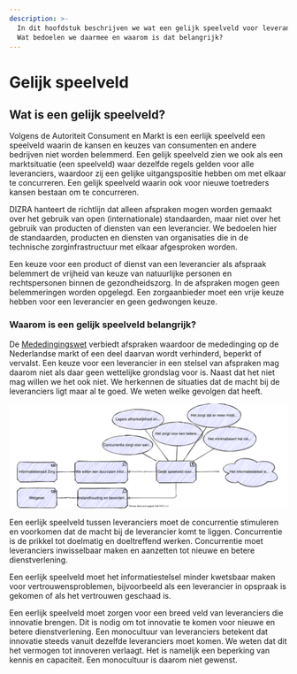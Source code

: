 ```yaml
---
description: >-
  In dit hoofdstuk beschrijven we wat een gelijk speelveld voor leveranciers is.
  Wat bedoelen we daarmee en waarom is dat belangrijk?
---
```


# Gelijk speelveld

## Wat is een gelijk speelveld?

Volgens de Autoriteit Consument en Markt is een eerlijk speelveld een speelveld waarin de kansen en keuzes van consumenten en andere bedrijven niet worden belemmerd. Een gelijk speelveld zien we ook als een marktsituatie \(een speelveld\) waar dezelfde regels gelden voor alle leveranciers, waardoor zij een gelijke uitgangspositie hebben om met elkaar te concurreren. Een gelijk speelveld waarin ook voor nieuwe toetreders kansen bestaan om te concurreren.

DIZRA hanteert de richtlijn dat alleen afspraken mogen worden gemaakt over het gebruik van open \(internationale\) standaarden, maar niet over het gebruik van producten of diensten van een leverancier. We bedoelen hier de standaarden, producten en diensten van organisaties die in de technische zorginfrastructuur met elkaar afgesproken worden.

Een keuze voor een product of dienst van een leverancier als afspraak belemmert de vrijheid van keuze van natuurlijke personen en rechtspersonen binnen de gezondheidszorg. In de afspraken mogen geen belemmeringen worden opgelegd. Een zorgaanbieder moet een vrije keuze hebben voor een leverancier en geen gedwongen keuze.

### Waarom is een gelijk speelveld belangrijk?

De [Mededingingswet](https://wetten.overheid.nl/BWBR0008691/2019-01-01#Hoofdstuk3) verbiedt afspraken waardoor de mededinging op de Nederlandse markt of een deel daarvan wordt verhinderd, beperkt of vervalst. Een keuze voor een leverancier in een stelsel van afspraken mag daarom niet als daar geen wettelijke grondslag voor is. Naast dat het niet mag willen we het ook niet. We herkennen de situaties dat de macht bij de leveranciers ligt maar al te goed. We weten welke gevolgen dat heeft.

![Gelijk speelveld](../../.gitbook/assets/levelplayingfield.svg)

Een eerlijk speelveld tussen leveranciers moet de concurrentie stimuleren en voorkomen dat de macht bij de leverancier komt te liggen. Concurrentie is de prikkel tot doelmatig en doeltreffend werken. Concurrentie moet leveranciers inwisselbaar maken en aanzetten tot nieuwe en betere dienstverlening.

Een eerlijk speelveld moet het informatiestelsel minder kwetsbaar maken voor vertrouwensproblemen, bijvoorbeeld als een leverancier in opspraak is gekomen of als het vertrouwen geschaad is.

Een eerlijk speelveld moet zorgen voor een breed veld van leveranciers die innovatie brengen. Dit is nodig om tot innovatie te komen voor nieuwe en betere dienstverlening. Een monocultuur van leveranciers betekent dat innovatie steeds vanuit dezelfde leveranciers moet komen. We weten dat dit het vermogen tot innoveren verlaagt. Het is namelijk een beperking van kennis en capaciteit. Een monocultuur is daarom niet gewenst.

